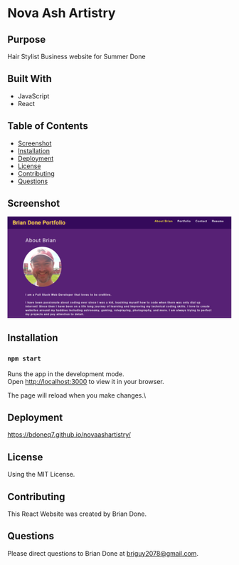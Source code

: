 # Nova Ash Artistry

## Purpose 
Hair Stylist Business website for Summer Done

## Built With
* JavaScript
* React

## Table of Contents
* [Screenshot](#screenshot)
* [Installation](#installation)
* [Deployment](#deployment)
* [License](#license)
* [Contributing](#contributing)
* [Questions](#questions)

## Screenshot
![Alt Brian Done React Portfolio Screenshot](https://github.com/bdoneq7/novaashartistry/blob/main/assets/images/screenshot.PNG?raw=true "Nova Ash Artistry Screenshot")

## Installation 
### `npm start`

Runs the app in the development mode.\
Open [http://localhost:3000](http://localhost:3000) to view it in your browser.

The page will reload when you make changes.\


## Deployment 

https://bdoneq7.github.io/novaashartistry/

## License 
Using the MIT License.

## Contributing 
This React Website was created by Brian Done. 

## Questions
Please direct questions to Brian Done at briguy2078@gmail.com. 
